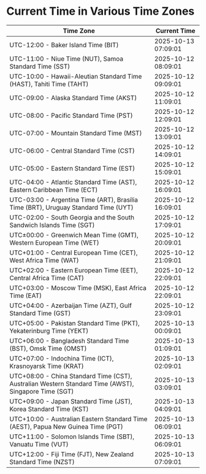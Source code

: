 # Current Time in Various Time Zones

| Time Zone | Current Time |
|-----------|--------------|
| UTC-12:00 - Baker Island Time (BIT) | 2025-10-13 07:09:01 |
| UTC-11:00 - Niue Time (NUT), Samoa Standard Time (SST) | 2025-10-12 08:09:01 |
| UTC-10:00 - Hawaii-Aleutian Standard Time (HAST), Tahiti Time (TAHT) | 2025-10-12 09:09:01 |
| UTC-09:00 - Alaska Standard Time (AKST) | 2025-10-12 11:09:01 |
| UTC-08:00 - Pacific Standard Time (PST) | 2025-10-12 12:09:01 |
| UTC-07:00 - Mountain Standard Time (MST) | 2025-10-12 13:09:01 |
| UTC-06:00 - Central Standard Time (CST) | 2025-10-12 14:09:01 |
| UTC-05:00 - Eastern Standard Time (EST) | 2025-10-12 15:09:01 |
| UTC-04:00 - Atlantic Standard Time (AST), Eastern Caribbean Time (ECT) | 2025-10-12 16:09:01 |
| UTC-03:00 - Argentina Time (ART), Brasília Time (BRT), Uruguay Standard Time (UYT) | 2025-10-12 16:09:01 |
| UTC-02:00 - South Georgia and the South Sandwich Islands Time (SGT) | 2025-10-12 17:09:01 |
| UTC±00:00 - Greenwich Mean Time (GMT), Western European Time (WET) | 2025-10-12 20:09:01 |
| UTC+01:00 - Central European Time (CET), West Africa Time (WAT) | 2025-10-12 21:09:01 |
| UTC+02:00 - Eastern European Time (EET), Central Africa Time (CAT) | 2025-10-12 22:09:01 |
| UTC+03:00 - Moscow Time (MSK), East Africa Time (EAT) | 2025-10-12 22:09:01 |
| UTC+04:00 - Azerbaijan Time (AZT), Gulf Standard Time (GST) | 2025-10-12 23:09:01 |
| UTC+05:00 - Pakistan Standard Time (PKT), Yekaterinburg Time (YEKT) | 2025-10-13 00:09:01 |
| UTC+06:00 - Bangladesh Standard Time (BST), Omsk Time (OMST) | 2025-10-13 01:09:01 |
| UTC+07:00 - Indochina Time (ICT), Krasnoyarsk Time (KRAT) | 2025-10-13 02:09:01 |
| UTC+08:00 - China Standard Time (CST), Australian Western Standard Time (AWST), Singapore Time (SGT) | 2025-10-13 03:09:01 |
| UTC+09:00 - Japan Standard Time (JST), Korea Standard Time (KST) | 2025-10-13 04:09:01 |
| UTC+10:00 - Australian Eastern Standard Time (AEST), Papua New Guinea Time (PGT) | 2025-10-13 06:09:01 |
| UTC+11:00 - Solomon Islands Time (SBT), Vanuatu Time (VUT) | 2025-10-13 06:09:01 |
| UTC+12:00 - Fiji Time (FJT), New Zealand Standard Time (NZST) | 2025-10-13 07:09:01 |
